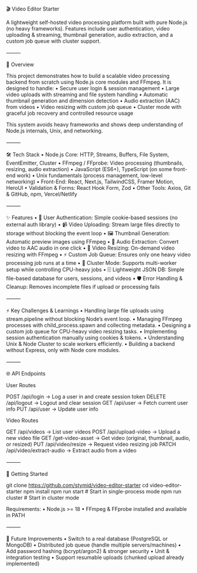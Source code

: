 🎬 Video Editor Starter

A lightweight self-hosted video processing platform built with pure Node.js (no heavy frameworks).
Features include user authentication, video uploading & streaming, thumbnail generation, audio extraction, and a custom job queue with cluster support.

⸻

🚀 Overview

This project demonstrates how to build a scalable video processing backend from scratch using Node.js core modules and FFmpeg.
It is designed to handle:
• Secure user login & session management
• Large video uploads with streaming and file system handling
• Automatic thumbnail generation and dimension detection
• Audio extraction (AAC) from videos
• Video resizing with custom job queue
• Cluster mode with graceful job recovery and controlled resource usage

This system avoids heavy frameworks and shows deep understanding of Node.js internals, Unix, and networking.

⸻

🛠️ Tech Stack
• Node.js Core: HTTP, Streams, Buffers, File System, EventEmitter, Cluster
• FFmpeg / FFprobe: Video processing (thumbnails, resizing, audio extraction)
• JavaScript (ES6+), TypeScript (on some front-end work)
• Unix fundamentals (process management, low-level networking)
• Front-End: React, Next.js, TailwindCSS, Framer Motion, HeroUI
• Validation & Forms: React Hook Form, Zod
• Other Tools: Axios, Git & GitHub, npm, Vercel/Netlify

⸻

✨ Features
• 🔑 User Authentication: Simple cookie-based sessions (no external auth library)
• 📹 Video Uploading: Stream large files directly to storage without blocking the event loop
• 🖼 Thumbnail Generation: Automatic preview images using FFmpeg
• 🎵 Audio Extraction: Convert video to AAC audio in one click
• 📏 Video Resizing: On-demand video resizing with FFmpeg
• ⚡ Custom Job Queue: Ensures only one heavy video processing job runs at a time
• 🧩 Cluster Mode: Supports multi-worker setup while controlling CPU-heavy jobs
• 🗄️ Lightweight JSON DB: Simple file-based database for users, sessions, and videos
• 🛡 Error Handling & Cleanup: Removes incomplete files if upload or processing fails

⸻

⚡ Key Challenges & Learnings
• Handling large file uploads using stream.pipeline without blocking Node’s event loop.
• Managing FFmpeg processes with child_process.spawn and collecting metadata.
• Designing a custom job queue for CPU-heavy video resizing tasks.
• Implementing session authentication manually using cookies & tokens.
• Understanding Unix & Node Cluster to scale workers efficiently.
• Building a backend without Express, only with Node core modules.

⸻

🌐 API Endpoints

User Routes

POST /api/login → Log a user in and create session token
DELETE /api/logout → Logout and clear session
GET /api/user → Fetch current user info
PUT /api/user → Update user info

Video Routes

GET /api/videos → List user videos
POST /api/upload-video → Upload a new video file
GET /get-video-asset → Get video (original, thumbnail, audio, or resized)
PUT /api/video/resize → Request video resizing job
PATCH /api/video/extract-audio → Extract audio from a video

⸻

🏃 Getting Started

git clone https://github.com/stymid/video-editor-starter
cd video-editor-starter
npm install
npm run start # Start in single-process mode
npm run cluster # Start in cluster mode

Requirements:
• Node.js >= 18
• FFmpeg & FFprobe installed and available in PATH

⸻

🧪 Future Improvements
• Switch to a real database (PostgreSQL or MongoDB)
• Distributed job queue (handle multiple servers/machines)
• Add password hashing (bcrypt/argon2) & stronger security
• Unit & integration testing
• Support resumable uploads (chunked upload already implemented)
